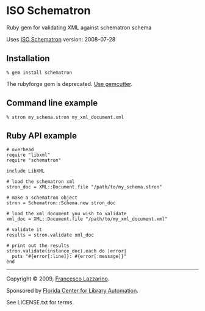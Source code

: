 ISO Schematron
==============

Ruby gem for validating XML against schematron schema

Uses [ISO Schematron](http://www.schematron.com) version: 2008-07-28

Installation
------------
    % gem install schematron
The rubyforge gem is deprecated. [Use gemcutter](http://gemcutter.org/gems/schematron).

Command line example
-------------------

    % stron my_schema.stron my_xml_document.xml

Ruby API example
----------------

    # overhead
    require "libxml"
    require "schematron"
    
    include LibXML
    
    # load the schematron xml
    stron_doc = XML::Document.file "/path/to/my_schema.stron"
    
    # make a schematron object
    stron = Schematron::Schema.new stron_doc
    
    # load the xml document you wish to validate
    xml_doc = XML::Document.file "/path/to/my_xml_document.xml"
    
    # validate it
    results = stron.validate xml_doc
    
    # print out the results
    stron.validate(instance_doc).each do |error|
      puts "#{error[:line]}: #{error[:message]}"
    end
    
---

Copyright © 2009, [Francesco Lazzarino](mailto:flazzarino@gmail.com).

Sponsored by [Florida Center for Library Automation](http://www.fcla.edu).

See LICENSE.txt for terms.